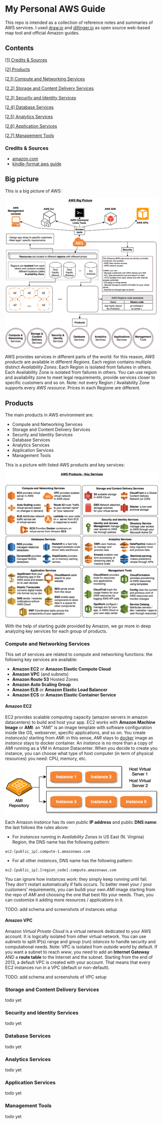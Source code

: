 # My Personal AWS Guide

This repo is intended as a collection of reference notes and summaries of AWS services. I used [draw.io](https://draw.io) and [dillinger.io](https://dillinger.io) as open source web-based map tool and official Amazon guides.

## Contents

[[1] Credits & Sources](#creditsandsources)

[[2] Products](#products)

[[2.1] Compute and Networking Services](#cns)

[[2.2] Storage and Content Delivery Services](#scds)

[[2.3] Security and Identity Services](#sis)

[[2.4] Database Services](#ds)

[[2.5] Analytics Services](#as)

[[2.6] Application Services](#aps)

[[2.7] Management Tools](#mt)

### <a name="creditsandsources"></a>Credits & Sources

- [amazon.com](https://amazon.com)
- [kindle-format aws guide](https://www.amazon.com/Amazon-Web-Services/e/B007R6MVQ6)

## Big picture

This is a big picture of AWS:

![Big picture](./images/aws_1.0_big_picture.png)

AWS provides services in different parts of the world: for this reason, _AWS products_ are available in different _Regions_. Each region contains multiple distinct _Availability Zones_. Each Region is isolated from failures in others. Each Availability Zone is isolated from failures in others. You can use region and availability zone to meet legal requirements, provide services closer to specific customers and so on. Note: not every Region / Availability Zone supports every _AWS resource_. Prices in each Regione are different.

## <a name="products"></a>Products

The main products in AWS environment are:

- Compute and Networking Services
- Storage and Content Delivery Services
- Security and Identity Services
- Database Services
- Analytics Services
- Application Services
- Management Tools

This is a picture with listed AWS products and key services:

![Products](./images/aws_1.0_products.png)

With the help of starting guide provided by Amazon, we go more in deep analyzing key services for each group of products. 

### <a name="cns"></a>Compute and Networking Services

This set of services are related to compute and networking functions: the following key services are available:
- __Amazon EC2__ or __Amazon Elastic Compute Cloud__
- __Amazon VPC__ (and subnets)
- __Amazon Route 53__ Hosted Zones
- __Amazon Auto Scaling Group__
- __Amazon ELB__ or __Amazon Elastic Load Balancer__
- __Amazon ECS__ or __Amazon Elastic Container Service__

#### Amazon EC2

EC2 provides scalable computing capacity (amazon servers in amazon datacenters) to build and host your app. EC2 works with __Amazon Machine Image__ or __AMI__: an "AMI" is an image template with software configuration inside like OS, webserver, specific applications, and so on. You create _instance(s)_ starting from _AMI_: in this sense, _AMI_ stays to [docker](https://docker.com) image as _instance_ stays to docker container. An _instance_ is no more than a copy of _AMI_ running as a VM in Amazon Datacenter. When you decide to create you instance, you can choose what type of host computer (in term of physical resources) you need: CPU, memory, etc.

![AMIExample](./images/aws_1.0_ami_example.png)

Each Amazon _instance_ has its own public __IP address__ and public __DNS name__: the last follows the rules above:
- For _instances_ running in _Availability Zones_ in US East (N. Virginia) Region, the DNS name has the following pattern:
```
ec2-[public_ip].compute-1.amazonaws.com
```
- For all other _instances_, DNS name has the following pattern:
```
ec2-[public_ip].[region_code].compute.amazonaws.com
```

You can ignore how instances work: they simply keep running until fail. They don't restart automatically if fails occurs. To better meet your / your customers' requirements, you can buildi your own _AMI_ image starting from the repo of _AMI_ and choosing the one that best fits your needs. Than, you can customize it adding more resources / applications in it.

TODO: add schema and screenshots of instances setup

#### Amazon VPC

Amazon _Virtual Private Cloud_ is a virtual network dedicated to your AWS account. It is logically isolated from other virtual network. You can use _subnets_ to split IP(s) range and group (run) _istances_ to handle security and computational needs.
Note: VPC is isolated from outside world by default. If you want a subnet to reach _www_, you need to add an __Internet Gateway__ AND a __route table__ to the Internet and the subnet. Starting from the end of 2013, a default VPC is created with your account. That means that every EC2 instances run in a VPC (default or non-default).

TODO: add schema and screenshots of VPC setup

### <a name="scds"></a>Storage and Content Delivery Services
todo yet

### <a name="sis"></a>Security and Identity Services
todo yet

### <a name="ds"></a>Database Services
todo yet

### <a name="as"></a>Analytics Services
todo yet

### <a name="aps"></a>Application Services
todo yet

### <a name="mt"></a>Management Tools
todo yet